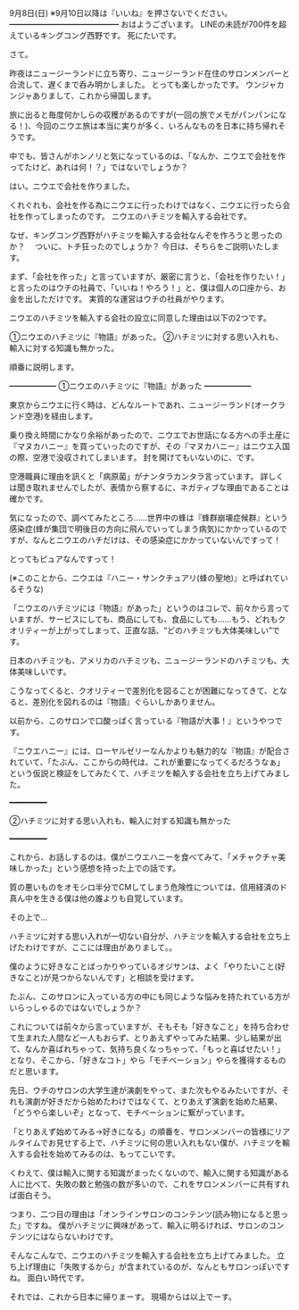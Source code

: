 9月8日(日) ※9月10日以降は『いいね』を押さないでください。
━━━━━━━━━━━━━━
おはようございます。
LINEの未読が700件を超えているキングコング西野です。
死にたいです。

さて。

昨夜はニュージーランドに立ち寄り、ニュージーランド在住のサロンメンバーと合流して、遅くまで呑み明かしました。
とっても楽しかったです。
ウンジャカンジャありまして、これから帰国します。

旅に出ると毎度何かしらの収穫があるのですが(一回の旅でメモがパンパンになる！)、今回のニウエ旅は本当に実りが多く、いろんなものを日本に持ち帰れそうです。

中でも、皆さんがホンノリと気になっているのは、「なんか、ニウエで会社を作ってたけど、あれは何！？」ではないでしょうか？

はい。ニウエで会社を作りました。　

くれぐれも、会社を作る為にニウエに行ったわけではなく、ニウエに行ったら会社を作ってしまったのです。
ニウエのハチミツを輸入する会社です。

なぜ、キングコング西野がハチミツを輸入する会社なんぞを作ろうと思ったのか？　
ついに、トチ狂ったのでしょうか？
今日は、そちらをご説明いたします。

まず、「会社を作った」と言っていますが、厳密に言うと、「会社を作りたい！」と言ったのはウチの社員で、「いいね！やろう！」と、僕は個人の口座から、お金を出しただけです。
実質的な運営はウチの社員がやります。

ニウエのハチミツを輸入する会社の設立に同意した理由は以下の2つです。

①ニウエのハチミツに『物語』があった。
②ハチミツに対する思い入れも、輸入に対する知識も無かった。

順番に説明します。

━━━━━━
①ニウエのハチミツに『物語』があった
━━━━━━

東京からニウエに行く時は、どんなルートであれ、ニュージーランド(オークランド空港)を経由します。

乗り換え時間にかなり余裕があったので、ニウエでお世話になる方への手土産に『マヌカハニー』を買っていったのですが、その『マヌカハニー』はニウエ入国の際、空港で没収されてしまいます。
封を開けてもいないのに、です。

空港職員に理由を訊くと「病原菌」がナンタラカンタラ言っています。
詳しくは聞き取れませんでしたが、表情から察するに、ネガティブな理由であることは確かです。

気になったので、調べてみたところ……世界中の蜂は『蜂群崩壊症候群』という感染症(蜂が集団で明後日の方向に飛んでいってしまう病気)にかかっているのですが、なんとニウエのハチだけは、その感染症にかかっていないんですって！

とってもピュアなんですって！

(※このことから、ニウエは『ハニー・サンクチュアリ(蜂の聖地)』と呼ばれているそうな)

「ニウエのハチミツには『物語』があった」というのはコレで、前々から言っていますが、サービスにしても、商品にしても、食品にしても……もう、どれもクオリティーが上がってしまって、正直な話、“どのハチミツも大体美味しい”です。

日本のハチミツも、アメリカのハチミツも、ニュージーランドのハチミツも、大体美味しいです。

こうなってくると、クオリティーで差別化を図ることが困難になってきて、となると、差別化を図れるのは『物語』ぐらいしかありません。

以前から、このサロンで口酸っぱく言っている『物語が大事！』というやつです。

『ニウエハニー』には、ローヤルゼリーなんかよりも魅力的な『物語』が配合されていて、「たぶん、ここからの時代は、これが重要になってくるだろうなぁ」という仮説と検証をしてみたくて、ハチミツを輸入する会社を立ち上げてみました。

━━━━━━━━

②ハチミツに対する思い入れも、輸入に対する知識も無かった

━━━━━━━━

これから、お話しするのは、僕がニウエハニーを食べてみて、「メチャクチャ美味しかった」という感想を持った上での話です。

質の悪いものをオモシロ半分でCMしてしまう危険性については、信用経済のド真ん中を生きる僕は他の誰よりも自覚しています。

その上で…

ハチミツに対する思い入れが一切ない自分が、ハチミツを輸入する会社を立ち上げたわけですが、ここには理由がありまして。。

僕のように好きなことばっかりやっているオジサンは、よく「やりたいこと(好きなこと)が見つからないんです」と相談を受けます。

たぶん、このサロンに入っている方の中にも同じような悩みを持たれている方がいらっしゃるのではないでしょうか？

これについては前々から言っていますが、そもそも「好きなこと」を持ち合わせて生まれた人間など一人もおらず、とりあえずやってみた結果、少し結果が出て、なんか喜ばれちゃって、気持ち良くなっちゃって、「もっと喜ばせたい！」となり、そこから、「好きなコト」やら「モチベーション」やらを獲得するものだと思います。

先日、ウチのサロンの大学生達が演劇をやって、また次もやるみたいですが、それも演劇が好きだから始めたわけではなくて、とりあえず演劇を始めた結果、「どうやら楽しいぞ」となって、モチベーションに繋がっています。

「とりあえず始めてみる→好きになる」の順番を、サロンメンバーの皆様にリアルタイムでお見せする上で、ハチミツに何の思い入れもない僕が、ハチミツを輸入する会社を始めてみるのは、もってこいです。

くわえて、僕は輸入に関する知識がまったくないので、輸入に関する知識がある人に比べて、失敗の数と勉強の数が多いので、これをサロンメンバーに共有すれば面白そう。

つまり、二つ目の理由は「オンラインサロンのコンテンツ(読み物)になると思った」ですね。
僕がハチミツに興味があって、輸入に明るければ、サロンのコンテンツにはならないわけです。

そんなこんなで、ニウエのハチミツを輸入する会社を立ち上げてみました。
立ち上げ理由に「失敗するから」が含まれているのが、なんともサロンっぽいですね。
面白い時代です。

それでは、これから日本に帰りまーす。
現場からは以上でーす。
